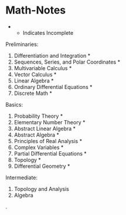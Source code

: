 # Math-Notes

* - Indicates Incomplete


Preliminaries:
1. Differentiation and Integration *
2. Sequences, Series, and Polar Coordinates *
3. Multivariable Calculus *
4. Vector Calculus *
5. Linear Algebra *
6. Ordinary Differential Equations *
7. Discrete Math *

Basics:
1. Probability Theory *
3. Elementary Number Theory *
4. Abstract Linear Algebra *
5. Abstract Algebra *
6. Principles of Real Analysis *
7. Complex Variables *
9. Partial Differential Equations *
10. Topology *
12. Differential Geometry *

Intermediate:
1. Topology and Analysis
2. Algebra






       

    
  .   













